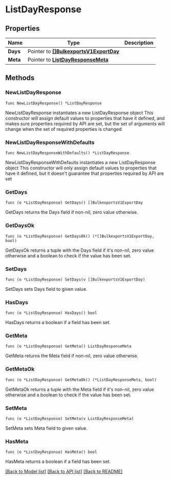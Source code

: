 # ListDayResponse

## Properties

Name | Type | Description
------------ | ------------- | -------------
**Days** | Pointer to [**[]BulkexportsV1ExportDay**](BulkexportsV1ExportDay.md) |  | [optional] 
**Meta** | Pointer to [**ListDayResponseMeta**](ListDayResponse_meta.md) |  | [optional] 

## Methods

### NewListDayResponse

`func NewListDayResponse() *ListDayResponse`

NewListDayResponse instantiates a new ListDayResponse object
This constructor will assign default values to properties that have it defined,
and makes sure properties required by API are set, but the set of arguments
will change when the set of required properties is changed

### NewListDayResponseWithDefaults

`func NewListDayResponseWithDefaults() *ListDayResponse`

NewListDayResponseWithDefaults instantiates a new ListDayResponse object
This constructor will only assign default values to properties that have it defined,
but it doesn't guarantee that properties required by API are set

### GetDays

`func (o *ListDayResponse) GetDays() []BulkexportsV1ExportDay`

GetDays returns the Days field if non-nil, zero value otherwise.

### GetDaysOk

`func (o *ListDayResponse) GetDaysOk() (*[]BulkexportsV1ExportDay, bool)`

GetDaysOk returns a tuple with the Days field if it's non-nil, zero value otherwise
and a boolean to check if the value has been set.

### SetDays

`func (o *ListDayResponse) SetDays(v []BulkexportsV1ExportDay)`

SetDays sets Days field to given value.

### HasDays

`func (o *ListDayResponse) HasDays() bool`

HasDays returns a boolean if a field has been set.

### GetMeta

`func (o *ListDayResponse) GetMeta() ListDayResponseMeta`

GetMeta returns the Meta field if non-nil, zero value otherwise.

### GetMetaOk

`func (o *ListDayResponse) GetMetaOk() (*ListDayResponseMeta, bool)`

GetMetaOk returns a tuple with the Meta field if it's non-nil, zero value otherwise
and a boolean to check if the value has been set.

### SetMeta

`func (o *ListDayResponse) SetMeta(v ListDayResponseMeta)`

SetMeta sets Meta field to given value.

### HasMeta

`func (o *ListDayResponse) HasMeta() bool`

HasMeta returns a boolean if a field has been set.


[[Back to Model list]](../README.md#documentation-for-models) [[Back to API list]](../README.md#documentation-for-api-endpoints) [[Back to README]](../README.md)


